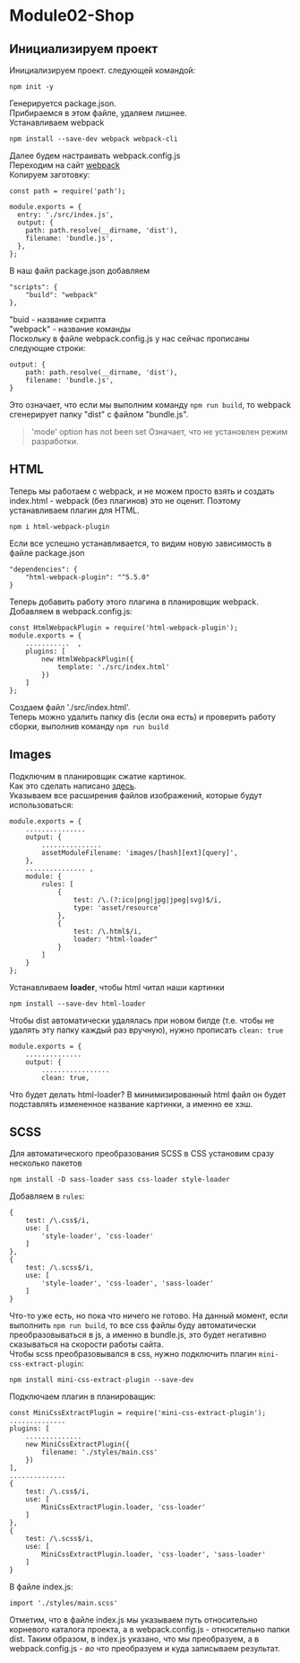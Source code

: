 # Module02-Shop
## Инициализируем проект
Инициализируем проект. следующей командой:
```
npm init -y
``` 
Генерируется package.json.<br>
Прибираемся в этом файле, удаляем лишнее.<br>
Устанавливаем webpack<br>
```
npm install --save-dev webpack webpack-cli
```
Далее будем настраивать webpack.config.js<br>
Переходим на сайт [webpack](https://webpack.js.org/)<br>
Копируем заготовку:
```
const path = require('path');

module.exports = {
  entry: './src/index.js',
  output: {
    path: path.resolve(__dirname, 'dist'),
    filename: 'bundle.js',
  },
};
```
В наш файл package.json добавляем<br>
```
"scripts": {
    "build": "webpack"
},
```
"buid - название скрипта<br>
"webpack" - название команды<br>
Поскольку в файле webpack.config.js у нас сейчас прописаны следующие строки:<br>
```
output: {
    path: path.resolve(__dirname, 'dist'),
    filename: 'bundle.js',
}
```
Это означает, что если мы выполним команду `npm run build`, то webpack сгенерирует папку "dist" с файлом "bundle.js".
>'mode' option has not been set
Означает, что не установлен режим разработки.
## HTML
Теперь мы работаем с webpack, и не можем просто взять и создать index.html - webpack (без плагинов) это не оценит. Поэтому устанавливаем плагин для HTML.
```
npm i html-webpack-plugin
```
Если все успешно устанавливается, то видим новую зависимость в файле package.json
```
"dependencies": {
    "html-webpack-plugin": "^5.5.0"
}
```
Теперь добавить работу этого плагина в планировщик webpack.<br>
Добавляем в webpack.config.js:
```
const HtmlWebpackPlugin = require('html-webpack-plugin');
module.exports = {
    ...........  ,
    plugins: [
        new HtmlWebpackPlugin({
            template: './src/index.html'
        })
    ]
};
```
Создаем файл './src/index.html'.<br>
Теперь можно удалить папку dis (если она есть) и проверить работу сборки, выполнив команду `npm run build`
## Images
Подключим в планировщик сжатие картинок.<br>
Как это сделать написано [здесь](https://webpack.js.org/guides/asset-modules/#resource-assets).<br>
Указываем все расширения файлов изображений, которые будут использоваться:
```
module.exports = {
    ...............
    output: {
        ...............
        assetModuleFilename: 'images/[hash][ext][query]',
    },
    ............... ,
    module: {
        rules: [
            {
                test: /\.(?:ico|png|jpg|jpeg|svg)$/i,
                type: 'asset/resource'
            },
            {
                test: /\.html$/i,
                loader: "html-loader"
            }
        ]
    }
};
```
Устанавливаем **loader**, чтобы html читал наши картинки
```
npm install --save-dev html-loader
```
Чтобы dist автоматически удалялась при новом билде (т.е. чтобы не удалять эту папку каждый раз вручную), нужно прописать `clean: true`
```
module.exports = {
    ..............
    output: {
        .................
        clean: true,
```
Что будет делать html-loader? В минимизированный html файл он будет подставлять измененное название картинки, а именно ее хэш.
## SCSS
Для автоматического преобразования SCSS в CSS установим сразу несколько пакетов
```
npm install -D sass-loader sass css-loader style-loader
```
Добавляем в `rules`:
```
{
    test: /\.css$/i,
    use: [
        'style-loader', 'css-loader'
    ]
},
{
    test: /\.scss$/i,
    use: [
        'style-loader', 'css-loader', 'sass-loader'
    ]
}
```
Что-то уже есть, но пока что ничего не готово. На данный момент, если выполнить `npm run build`, то все css файлы буду автоматически преобразовываться в js, а именно в bundle.js, это будет негативно сказываться на скорости работы сайта.<br>
Чтобы scss преобразовывался в css, нужно подключить плагин `mini-css-extract-plugin`:
```
npm install mini-css-extract-plugin --save-dev
```
Подключаем плагин в планироващик:
```
const MiniCssExtractPlugin = require('mini-css-extract-plugin');
..............
plugins: [
    ..............
    new MiniCssExtractPlugin({
        filename: './styles/main.css'
    })
],
..............
{
    test: /\.css$/i,
    use: [
        MiniCssExtractPlugin.loader, 'css-loader'
    ]
},
{
    test: /\.scss$/i,
    use: [
        MiniCssExtractPlugin.loader, 'css-loader', 'sass-loader'
    ]
}
```
В файле index.js:
```
import './styles/main.scss'
```
Отметим, что в файле index.js мы указываем путь относительно корневого каталога проекта, а в webpack.config.js - относительно папки dist. Таким образом, в index.js указано, что мы преобразуем, а в webpack.config.js - *во* что преобразуем и куда записываем результат.



